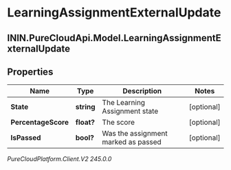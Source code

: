 # LearningAssignmentExternalUpdate

## ININ.PureCloudApi.Model.LearningAssignmentExternalUpdate

## Properties

|Name | Type | Description | Notes|
|------------ | ------------- | ------------- | -------------|
| **State** | **string** | The Learning Assignment state | [optional] |
| **PercentageScore** | **float?** | The score | [optional] |
| **IsPassed** | **bool?** | Was the assignment marked as passed | [optional] |



_PureCloudPlatform.Client.V2 245.0.0_
